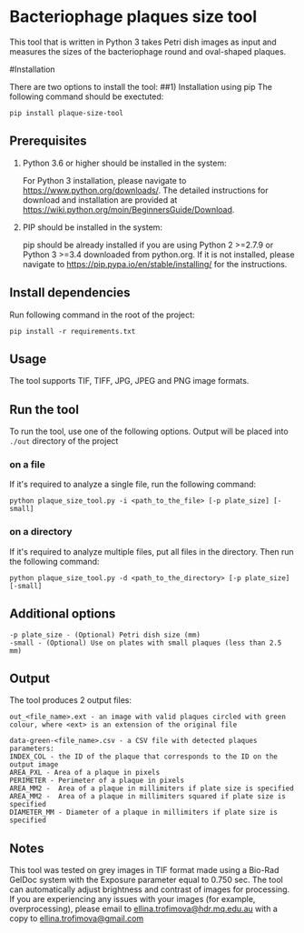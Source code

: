 # Bacteriophage plaques size tool
This tool that is written in Python 3 takes Petri dish images as input and measures the sizes of the bacteriophage round and oval-shaped plaques.

#Installation

There are two options to install the tool:
##1) Installation using pip 
The following command should be exectuted:
```
pip install plaque-size-tool
```

## Prerequisites
1.  Python 3.6 or higher should be installed in the system:

    For Python 3 installation, please navigate to https://www.python.org/downloads/.
    The detailed instructions for download and installation are provided at  https://wiki.python.org/moin/BeginnersGuide/Download.

2. PIP should be installed in the system:

    pip should be already installed if you are using Python 2 >=2.7.9 or Python 3 >=3.4 downloaded from python.org.
    If it is not installed, please navigate to https://pip.pypa.io/en/stable/installing/ for the instructions.

## Install dependencies
Run following command in the root of the project:
```
pip install -r requirements.txt
``` 
## Usage

The tool supports TIF, TIFF, JPG, JPEG and PNG image formats.

## Run the tool
To run the tool, use one of the following options. Output will be placed into `./out` directory of the project

### on a file
If it's required to analyze a single file, run the following command:
```
python plaque_size_tool.py -i <path_to_the_file> [-p plate_size] [-small]
```
### on a directory
If it's required to analyze multiple files, put all files in the directory. Then run the following command:
```
python plaque_size_tool.py -d <path_to_the_directory> [-p plate_size] [-small]
```
## Additional options
```
-p plate_size - (Optional) Petri dish size (mm)
-small - (Optional) Use on plates with small plaques (less than 2.5 mm) 
``` 

## Output
The tool produces 2 output files:
```
out_<file_name>.ext - an image with valid plaques circled with green colour, where <ext> is an extension of the original file

data-green-<file_name>.csv - a CSV file with detected plaques parameters: 
INDEX_COL - the ID of the plaque that corresponds to the ID on the output image
AREA_PXL - Area of a plaque in pixels
PERIMETER - Perimeter of a plaque in pixels
AREA_MM2 -  Area of a plaque in millimiters if plate size is specified
AREA_MM2 -  Area of a plaque in millimiters squared if plate size is specified
DIAMETER_MM - Diameter of a plaque in millimiters if plate size is specified    
```

## Notes
This tool was tested on grey images in TIF format made using a Bio-Rad GelDoc system with the Exposure parameter equal to 0.750 sec.
The tool can automatically adjust brightness and contrast of images for processing.
If you are experiencing any issues with your images (for example, overprocessing), please email to [ellina.trofimova@hdr.mq.edu.au](mailto:ellina.trofimova@hdr.mq.edu.au) with a copy to [ellina.trofimova@gmail.com](mailto:ellina.trofimova@gmail.com)
